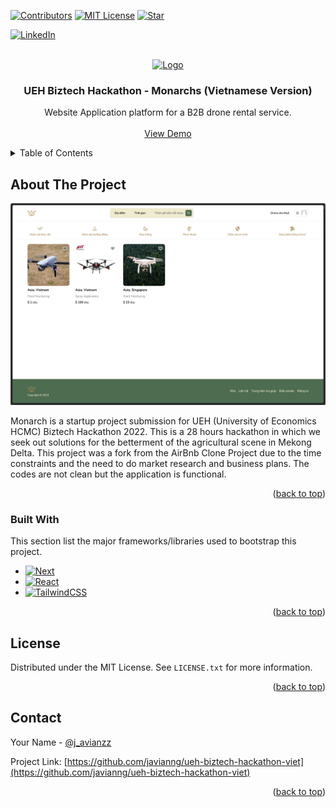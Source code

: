 <a name="readme-top"></a>

<!-- PROJECT SHIELDS -->

[![Contributors][contributors-shield]][contributors-url]
[![MIT License][license-shield]][license-url]
[![Star][stars-shield]][stars-url]

[![LinkedIn][linkedin-shield]][linkedin-url]


<!-- PROJECT LOGO -->
<br />
<div align="center">
  <a href="https://github.com/javianng/ueh-biztech-hackathon-viet">
    <img src="public/images/logo.png" alt="Logo" width="80" height="80">
  </a>

  <h3 align="center">UEH Biztech Hackathon - Monarchs (Vietnamese Version)</h3>

  <p align="center">
    Website Application platform for a B2B drone rental service.
    <br />
    <br />
    <a href="https://ueh-biztech-hackathon-viet.vercel.app">View Demo</a>
  </p>
</div>



<!-- TABLE OF CONTENTS -->
<details>
  <summary>Table of Contents</summary>
  <ol>
    <li>
      <a href="#about-the-project">About The Project</a>
      <ul>
        <li><a href="#built-with">Built With</a></li>
      </ul>
    </li>
    <li>
      <a href="#getting-started">Getting Started</a>
      <ul>
        <li><a href="#prerequisites">Prerequisites</a></li>
        <li><a href="#installation">Installation</a></li>
      </ul>
    </li>
    <li><a href="#license">License</a></li>
    <li><a href="#contact">Contact</a></li>
    <li><a href="#acknowledgments">Acknowledgments</a></li>
  </ol>
</details>



<!-- ABOUT THE PROJECT -->
## About The Project

![Product Screenshot](public/images/product-screenshot.png)

Monarch is a startup project submission for UEH (University of Economics HCMC) Biztech Hackathon 2022. This is a 28 hours hackathon in which we seek out solutions for the betterment of the agricultural scene in Mekong Delta. This project was a fork from the AirBnb Clone Project due to the time constraints and the need to do market research and business plans. The codes are not clean but the application is functional.

<p align="right">(<a href="#readme-top">back to top</a>)</p>



### Built With

This section list the major frameworks/libraries used to bootstrap this project.

* [![Next][Next.js]][Next-url]
* [![React][React.js]][React-url]
* [![TailwindCSS][TailwindCSS]][TailwindCSS-url]


<p align="right">(<a href="#readme-top">back to top</a>)</p>


<!-- LICENSE -->
## License

Distributed under the MIT License. See `LICENSE.txt` for more information.

<p align="right">(<a href="#readme-top">back to top</a>)</p>



<!-- CONTACT -->
## Contact

Your Name - [@j_avianzz](https://twitter.com/j_avianzz)

Project Link: [https://github.com/javianng/ueh-biztech-hackathon-viet](https://github.com/javianng/ueh-biztech-hackathon-viet)

<p align="right">(<a href="#readme-top">back to top</a>)</p>



<!-- MARKDOWN LINKS & IMAGES -->
<!-- https://www.markdownguide.org/basic-syntax/#reference-style-links -->
[contributors-shield]: https://img.shields.io/github/contributors/javianng/ueh-biztech-hackathon-viet.svg?style=for-the-badge
[contributors-url]: https://github.com/othneildrew/Best-README-Template/graphs/contributors

[forks-shield]: https://img.shields.io/github/forks/javianng/ueh-biztech-hackathon-viet.svg?style=for-the-badge
[forks-url]: https://github.com/othneildrew/Best-README-Template/network/members

[stars-shield]: https://img.shields.io/github/stars/javianng/ueh-biztech-hackathon-viet.svg?style=for-the-badge
[stars-url]: https://github.com/javianng/ueh-biztech-hackathon-viet/stargazers

[issues-shield]: https://img.shields.io/github/issues/othneildrew/Best-README-Template.svg?style=for-the-badge
[issues-url]: https://github.com/othneildrew/Best-README-Template/issues

[license-shield]: https://img.shields.io/github/license/othneildrew/Best-README-Template.svg?style=for-the-badge
[license-url]: https://github.com/othneildrew/Best-README-Template/blob/master/LICENSE.txt

[linkedin-shield]: https://img.shields.io/badge/-LinkedIn-black.svg?style=for-the-badge&logo=linkedin&colorB=555

[linkedin-shield]: https://img.shields.io/badge/-LinkedIn-black.svg?style=for-the-badge&logo=linkedin&colorB=555
[linkedin-url]: https://www.linkedin.com/in/javianngzh/

[Next.js]: https://img.shields.io/badge/next.js-000000?style=for-the-badge&logo=nextdotjs&logoColor=white
[Next-url]: https://nextjs.org/

[React.js]: https://img.shields.io/badge/React-20232A?style=for-the-badge&logo=react&logoColor=61DAFB
[React-url]: https://reactjs.org/

[TailwindCSS]: https://img.shields.io/static/v1?style=for-the-badge&message=Tailwind+CSS&color=222222&logo=Tailwind+CSS&logoColor=06B6D4&label=
[TailwindCSS-url]: https://tailwindcss.com/
